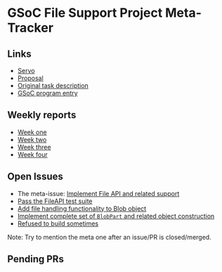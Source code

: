 # GSoC File Support Project Meta-Tracker

## Links
+ [Servo](https://github.com/servo/servo)
+ [Proposal](http://zhenzhang.me/assets/gsoc-proposal.pdf)
+ [Original task description](https://github.com/servo/servo/wiki/Summer-of-Code-2016:-File-support)
+ [GSoC program entry](https://summerofcode.withgoogle.com/projects/#4877001525559296)

## Weekly reports
+ [Week one](weekly/4_23-4_30.md)
+ [Week two](weekly/5_1-5_7.md)
+ [Week three](weekly/5_8-5_14.md)
+ [Week four](weekly/5_15-5-21.md)

## Open Issues
+ The meta-issue: [Implement File API and related support](https://github.com/servo/servo/issues/11131)
+ [Pass the FileAPI test suite](https://github.com/servo/servo/issues/10778)
+ [Add file handling functionality to Blob object](https://github.com/servo/servo/issues/10851)
+ [Implement complete set of `BlobPart` and related object construction](https://github.com/servo/servo/issues/10911)
+ [Refused to build sometimes](https://github.com/izgzhen/libnfd/issues/6)

Note: Try to mention the meta one after an issue/PR is closed/merged.

## Pending PRs
